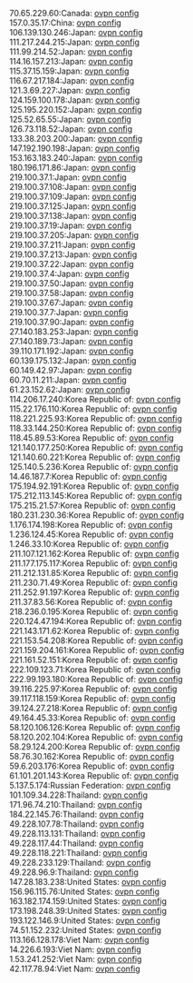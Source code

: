 70.65.229.60:Canada: [ovpn config](vpn/70_65_229_60.ovpn)  
157.0.35.17:China: [ovpn config](vpn/157_0_35_17.ovpn)  
106.139.130.246:Japan: [ovpn config](vpn/106_139_130_246.ovpn)  
111.217.244.215:Japan: [ovpn config](vpn/111_217_244_215.ovpn)  
111.99.214.52:Japan: [ovpn config](vpn/111_99_214_52.ovpn)  
114.16.157.213:Japan: [ovpn config](vpn/114_16_157_213.ovpn)  
115.37.15.159:Japan: [ovpn config](vpn/115_37_15_159.ovpn)  
116.67.217.184:Japan: [ovpn config](vpn/116_67_217_184.ovpn)  
121.3.69.227:Japan: [ovpn config](vpn/121_3_69_227.ovpn)  
124.159.100.178:Japan: [ovpn config](vpn/124_159_100_178.ovpn)  
125.195.220.152:Japan: [ovpn config](vpn/125_195_220_152.ovpn)  
125.52.65.55:Japan: [ovpn config](vpn/125_52_65_55.ovpn)  
126.73.118.52:Japan: [ovpn config](vpn/126_73_118_52.ovpn)  
133.38.203.200:Japan: [ovpn config](vpn/133_38_203_200.ovpn)  
147.192.190.198:Japan: [ovpn config](vpn/147_192_190_198.ovpn)  
153.163.183.240:Japan: [ovpn config](vpn/153_163_183_240.ovpn)  
180.196.171.86:Japan: [ovpn config](vpn/180_196_171_86.ovpn)  
219.100.37.1:Japan: [ovpn config](vpn/219_100_37_1.ovpn)  
219.100.37.108:Japan: [ovpn config](vpn/219_100_37_108.ovpn)  
219.100.37.109:Japan: [ovpn config](vpn/219_100_37_109.ovpn)  
219.100.37.125:Japan: [ovpn config](vpn/219_100_37_125.ovpn)  
219.100.37.138:Japan: [ovpn config](vpn/219_100_37_138.ovpn)  
219.100.37.19:Japan: [ovpn config](vpn/219_100_37_19.ovpn)  
219.100.37.205:Japan: [ovpn config](vpn/219_100_37_205.ovpn)  
219.100.37.211:Japan: [ovpn config](vpn/219_100_37_211.ovpn)  
219.100.37.213:Japan: [ovpn config](vpn/219_100_37_213.ovpn)  
219.100.37.22:Japan: [ovpn config](vpn/219_100_37_22.ovpn)  
219.100.37.4:Japan: [ovpn config](vpn/219_100_37_4.ovpn)  
219.100.37.50:Japan: [ovpn config](vpn/219_100_37_50.ovpn)  
219.100.37.58:Japan: [ovpn config](vpn/219_100_37_58.ovpn)  
219.100.37.67:Japan: [ovpn config](vpn/219_100_37_67.ovpn)  
219.100.37.7:Japan: [ovpn config](vpn/219_100_37_7.ovpn)  
219.100.37.90:Japan: [ovpn config](vpn/219_100_37_90.ovpn)  
27.140.183.253:Japan: [ovpn config](vpn/27_140_183_253.ovpn)  
27.140.189.73:Japan: [ovpn config](vpn/27_140_189_73.ovpn)  
39.110.171.192:Japan: [ovpn config](vpn/39_110_171_192.ovpn)  
60.139.175.132:Japan: [ovpn config](vpn/60_139_175_132.ovpn)  
60.149.42.97:Japan: [ovpn config](vpn/60_149_42_97.ovpn)  
60.70.11.211:Japan: [ovpn config](vpn/60_70_11_211.ovpn)  
61.23.152.62:Japan: [ovpn config](vpn/61_23_152_62.ovpn)  
114.206.17.240:Korea Republic of: [ovpn config](vpn/114_206_17_240.ovpn)  
115.22.176.110:Korea Republic of: [ovpn config](vpn/115_22_176_110.ovpn)  
118.221.225.93:Korea Republic of: [ovpn config](vpn/118_221_225_93.ovpn)  
118.33.144.250:Korea Republic of: [ovpn config](vpn/118_33_144_250.ovpn)  
118.45.89.53:Korea Republic of: [ovpn config](vpn/118_45_89_53.ovpn)  
121.140.177.250:Korea Republic of: [ovpn config](vpn/121_140_177_250.ovpn)  
121.140.60.221:Korea Republic of: [ovpn config](vpn/121_140_60_221.ovpn)  
125.140.5.236:Korea Republic of: [ovpn config](vpn/125_140_5_236.ovpn)  
14.46.187.7:Korea Republic of: [ovpn config](vpn/14_46_187_7.ovpn)  
175.194.92.191:Korea Republic of: [ovpn config](vpn/175_194_92_191.ovpn)  
175.212.113.145:Korea Republic of: [ovpn config](vpn/175_212_113_145.ovpn)  
175.215.21.57:Korea Republic of: [ovpn config](vpn/175_215_21_57.ovpn)  
180.231.230.36:Korea Republic of: [ovpn config](vpn/180_231_230_36.ovpn)  
1.176.174.198:Korea Republic of: [ovpn config](vpn/1_176_174_198.ovpn)  
1.236.124.45:Korea Republic of: [ovpn config](vpn/1_236_124_45.ovpn)  
1.246.33.10:Korea Republic of: [ovpn config](vpn/1_246_33_10.ovpn)  
211.107.121.162:Korea Republic of: [ovpn config](vpn/211_107_121_162.ovpn)  
211.177.175.117:Korea Republic of: [ovpn config](vpn/211_177_175_117.ovpn)  
211.212.131.85:Korea Republic of: [ovpn config](vpn/211_212_131_85.ovpn)  
211.230.71.49:Korea Republic of: [ovpn config](vpn/211_230_71_49.ovpn)  
211.252.91.197:Korea Republic of: [ovpn config](vpn/211_252_91_197.ovpn)  
211.37.83.56:Korea Republic of: [ovpn config](vpn/211_37_83_56.ovpn)  
218.236.0.195:Korea Republic of: [ovpn config](vpn/218_236_0_195.ovpn)  
220.124.47.194:Korea Republic of: [ovpn config](vpn/220_124_47_194.ovpn)  
221.143.171.62:Korea Republic of: [ovpn config](vpn/221_143_171_62.ovpn)  
221.153.54.208:Korea Republic of: [ovpn config](vpn/221_153_54_208.ovpn)  
221.159.204.161:Korea Republic of: [ovpn config](vpn/221_159_204_161.ovpn)  
221.161.52.151:Korea Republic of: [ovpn config](vpn/221_161_52_151.ovpn)  
222.109.123.71:Korea Republic of: [ovpn config](vpn/222_109_123_71.ovpn)  
222.99.193.180:Korea Republic of: [ovpn config](vpn/222_99_193_180.ovpn)  
39.116.225.97:Korea Republic of: [ovpn config](vpn/39_116_225_97.ovpn)  
39.117.118.159:Korea Republic of: [ovpn config](vpn/39_117_118_159.ovpn)  
39.124.27.218:Korea Republic of: [ovpn config](vpn/39_124_27_218.ovpn)  
49.164.45.33:Korea Republic of: [ovpn config](vpn/49_164_45_33.ovpn)  
58.120.106.126:Korea Republic of: [ovpn config](vpn/58_120_106_126.ovpn)  
58.120.202.104:Korea Republic of: [ovpn config](vpn/58_120_202_104.ovpn)  
58.29.124.200:Korea Republic of: [ovpn config](vpn/58_29_124_200.ovpn)  
58.76.30.162:Korea Republic of: [ovpn config](vpn/58_76_30_162.ovpn)  
59.6.203.176:Korea Republic of: [ovpn config](vpn/59_6_203_176.ovpn)  
61.101.201.143:Korea Republic of: [ovpn config](vpn/61_101_201_143.ovpn)  
5.137.5.174:Russian Federation: [ovpn config](vpn/5_137_5_174.ovpn)  
101.109.34.228:Thailand: [ovpn config](vpn/101_109_34_228.ovpn)  
171.96.74.210:Thailand: [ovpn config](vpn/171_96_74_210.ovpn)  
184.22.145.76:Thailand: [ovpn config](vpn/184_22_145_76.ovpn)  
49.228.107.78:Thailand: [ovpn config](vpn/49_228_107_78.ovpn)  
49.228.113.131:Thailand: [ovpn config](vpn/49_228_113_131.ovpn)  
49.228.117.44:Thailand: [ovpn config](vpn/49_228_117_44.ovpn)  
49.228.118.221:Thailand: [ovpn config](vpn/49_228_118_221.ovpn)  
49.228.233.129:Thailand: [ovpn config](vpn/49_228_233_129.ovpn)  
49.228.96.9:Thailand: [ovpn config](vpn/49_228_96_9.ovpn)  
147.28.183.238:United States: [ovpn config](vpn/147_28_183_238.ovpn)  
156.96.115.76:United States: [ovpn config](vpn/156_96_115_76.ovpn)  
163.182.174.159:United States: [ovpn config](vpn/163_182_174_159.ovpn)  
173.198.248.39:United States: [ovpn config](vpn/173_198_248_39.ovpn)  
193.122.146.9:United States: [ovpn config](vpn/193_122_146_9.ovpn)  
74.51.152.232:United States: [ovpn config](vpn/74_51_152_232.ovpn)  
113.166.128.178:Viet Nam: [ovpn config](vpn/113_166_128_178.ovpn)  
14.226.6.193:Viet Nam: [ovpn config](vpn/14_226_6_193.ovpn)  
1.53.241.252:Viet Nam: [ovpn config](vpn/1_53_241_252.ovpn)  
42.117.78.94:Viet Nam: [ovpn config](vpn/42_117_78_94.ovpn)  
